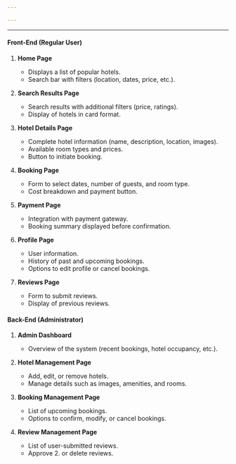 ```yaml
---

---
```

___
#### **Front-End (Regular User)**

1. **Home Page**
    
    - Displays a list of popular hotels.
    - Search bar with filters (location, dates, price, etc.).

2. **Search Results Page**
    
    - Search results with additional filters (price, ratings).
    - Display of hotels in card format.

3. **Hotel Details Page**
    
    - Complete hotel information (name, description, location, images).
    - Available room types and prices.
    - Button to initiate booking.

4. **Booking Page**
    
    - Form to select dates, number of guests, and room type.
    - Cost breakdown and payment button.

5. **Payment Page**
    
    - Integration with payment gateway.
    - Booking summary displayed before confirmation.

6. **Profile Page**
    
    - User information.
    - History of past and upcoming bookings.
    - Options to edit profile or cancel bookings.

7. **Reviews Page**
    
    - Form to submit reviews.
    - Display of previous reviews.

#### **Back-End (Administrator)**

1. **Admin Dashboard**
    
    - Overview of the system (recent bookings, hotel occupancy, etc.).
    
2. **Hotel Management Page**
    
    - Add, edit, or remove hotels.
    - Manage details such as images, amenities, and rooms.
    
3. **Booking Management Page**
    
    - List of upcoming bookings.
    - Options to confirm, modify, or cancel bookings.
    
4. **Review Management Page**
    
    - List of user-submitted reviews.
    - Approve 2. or delete reviews.

